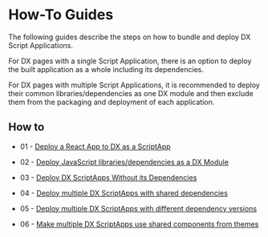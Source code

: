 # How-To Guides

The following guides describe the steps on how to bundle and deploy DX Script Applications.

For DX pages with a single Script Application, there is an option to deploy the built application as a whole including its dependencies.

For DX pages with multiple Script Applications, it is recommended to deploy their common libraries/dependencies as one DX module and then  exclude them from the packaging and deployment of each application.

## How to

- 01 - [Deploy a React App to DX as a ScriptApp](../how_to/01_basic_deployments.md)

- 02 - [Deploy JavaScript libraries/dependencies as a DX Module](../how_to/02_dependencies_as_module.md)

- 03 - [Deploy DX ScriptApps Without its Dependencies](../how_to/03_apps_excluding_dependencies.md)

- 04 - [Deploy multiple DX ScriptApps with shared dependencies](../how_to/04_apps_sharing_dependencies.md)

- 05 - [Deploy multiple DX ScriptApps with different dependency versions](../how_to/05_apps_with_diff_deploy_versions.md)

- 06 - [Make multiple DX ScriptApps use shared components from themes](../how_to/06_theme_component_in_app.md)

